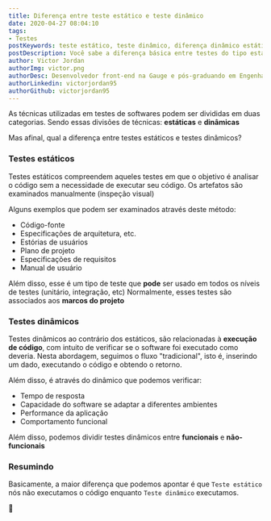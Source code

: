 ```yaml
---
title: Diferença entre teste estático e teste dinâmico
date: 2020-04-27 08:04:10
tags:
- Testes
postKeywords: teste estático, teste dinâmico, diferença dinâmico estático, testes, engenharia de teste, tipos de teste, engenharia de software
postDescription: Você sabe a diferença básica entre testes do tipo estáticos e dinâmicos?
author: Victor Jordan
authorImg: victor.png
authorDesc: Desenvolvedor front-end na Gauge e pós-graduando em Engenharia de Software pela PUC-MG e formado em Banco de Dados pela Fatec, apaixonado por usabilidade, performance e UX!
authorLinkedin: victorjordan95
authorGithub: victorjordan95
---
```


As técnicas utilizadas em testes de softwares podem ser divididas em duas categorias.
Sendo essas divisões de técnicas: **estáticas** e **dinâmicas**

Mas afinal, qual a diferença entre testes estáticos e testes dinâmicos?

<!-- more -->

### Testes estáticos

Testes estáticos compreendem aqueles testes em que o objetivo é analisar o código sem a necessidade de executar seu código.
Os artefatos são examinados manualmente (inspeção visual)

Alguns exemplos que podem ser examinados através deste método:

- Código-fonte
- Especificações de arquitetura, etc.
- Estórias de usuários
- Plano de projeto
- Especificações de requisitos
- Manual de usuário

Além disso, esse é um tipo de teste que **pode** ser usado em todos os níveis de testes (unitário, integração, etc)
Normalmente, esses testes são associados aos **marcos do projeto**

### Testes dinâmicos

Testes dinâmicos ao contrário dos estáticos, são relacionadas à **execução de código**, com intuito de verificar se o software foi executado como deveria.
Nesta abordagem, seguimos o fluxo "tradicional", isto é, inserindo um dado, executando o código e obtendo o retorno.

Além disso, é através do dinâmico que podemos verificar:

- Tempo de resposta 
- Capacidade do software se adaptar a diferentes ambientes 
- Performance da aplicação
- Comportamento funcional

Além disso, podemos dividir testes dinâmicos entre **funcionais** e **não-funcionais** 

### Resumindo

Basicamente, a maior diferença que podemos apontar é que `Teste estático` nós não executamos o código enquanto `Teste dinâmico` executamos.

🏡